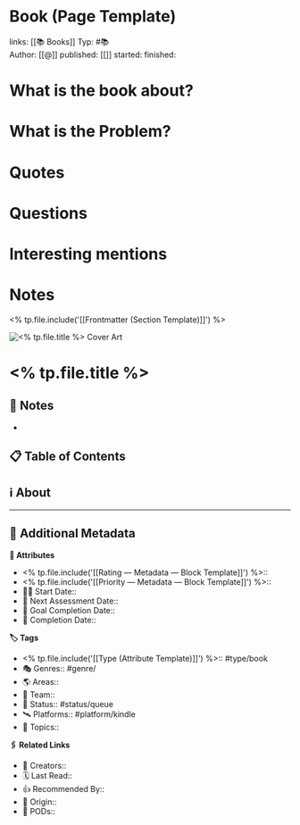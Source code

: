 # Book (Page Template)

links: [[📚 Books]]
Typ: #📚  
Author: [[@]]
published: [[]]
started: 
finished: 

# What is the book about?
# What is the Problem?
# Quotes
# Questions
# Interesting mentions
# Notes
<% tp.file.include('[[Frontmatter (Section Template)]]') %>

![<% tp.file.title %> Cover Art]()

# <% tp.file.title %>

## 📝 Notes

- 

## 📋 Table of Contents



## ℹ️ About



---

## 📇 Additional Metadata

**🧰 Attributes**

- <% tp.file.include('[[Rating — Metadata — Block Template]]') %>::
- <% tp.file.include('[[Priority — Metadata — Block Template]]') %>::
- 🏃‍♂️ Start Date::
- 👀 Next Assessment Date::
- 🎯 Goal Completion Date::
- 📆 Completion Date::

**🏷 Tags**

- <% tp.file.include('[[Type (Attribute Template)]]') %>:: #type/book
- 🎭 Genres:: #genre/
- 🌎 Areas::
- 🙌 Team::
- 🏁 Status:: #status/queue
- 🛰 Platforms:: #platform/kindle
- 💬 Topics::

**🖇️ Related Links**

- 👤 Creators::
- 🗓️ Last Read::
- 👍 Recommended By::
- 🔮 Origin::
- 🚀 PODs::
